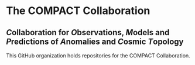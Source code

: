 # The COMPACT Collaboration
## *C*ollaboration for *O*bservations, *M*odels and *P*redictions of *A*nomalies and *C*osmic *T*opology

This GitHub organization holds repositories for the COMPACT Collaboration.
